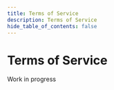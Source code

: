 ```yaml
---
title: Terms of Service
description: Terms of Service
hide_table_of_contents: false
---
```


# Terms of Service


Work in progress